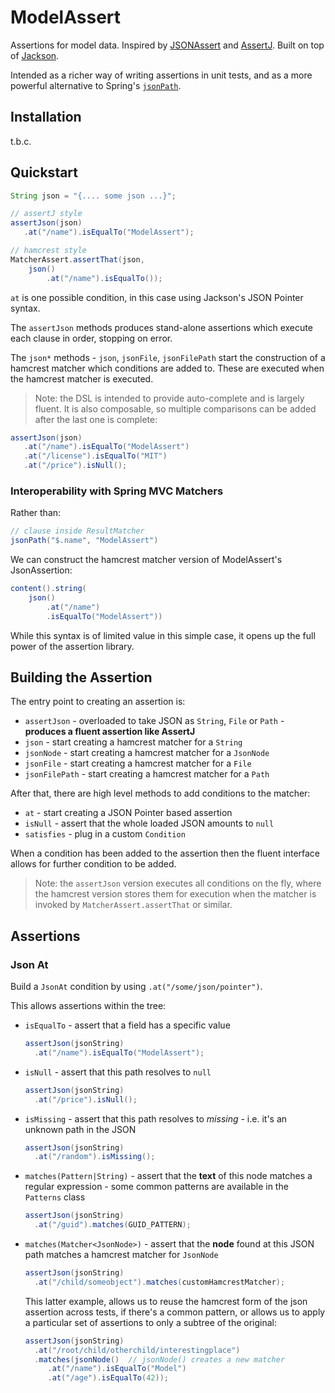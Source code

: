 # ModelAssert

Assertions for model data. Inspired by [JSONAssert](https://github.com/skyscreamer/JSONassert)
and [AssertJ](https://assertj.github.io/doc/). Built on top of [Jackson](https://github.com/FasterXML/jackson).

Intended as a richer way of writing assertions in unit tests, and as
a more powerful alternative to Spring's [`jsonPath`](https://docs.spring.io/spring-framework/docs/current/javadoc-api/org/springframework/test/web/servlet/result/MockMvcResultMatchers.html#jsonPath-java.lang.String-org.hamcrest.Matcher-).

## Installation

t.b.c.

## Quickstart

```java
String json = "{.... some json ...}";

// assertJ style
assertJson(json)
   .at("/name").isEqualTo("ModelAssert");

// hamcrest style
MatcherAssert.assertThat(json,
    json()
        .at("/name").isEqualTo());
```

`at` is one possible condition, in this case using Jackson's JSON Pointer syntax.

The `assertJson` methods produces stand-alone assertions which
execute each clause in order, stopping on error.

The `json*` methods - `json`, `jsonFile`, `jsonFilePath` start the
construction of a hamcrest matcher which conditions are added to.
These are executed when the hamcrest matcher is executed.

> Note: the DSL is intended to provide auto-complete and is largely fluent.
> It is also composable, so multiple comparisons can be added after the 
> last one is complete:

```java
assertJson(json)
   .at("/name").isEqualTo("ModelAssert")
   .at("/license").isEqualTo("MIT")
   .at("/price").isNull();
```

### Interoperability with Spring MVC Matchers

Rather than:

```java
// clause inside ResultMatcher
jsonPath("$.name", "ModelAssert")
```

We can construct the hamcrest matcher version of ModelAssert's JsonAssertion:

```java
content().string(
    json()
        .at("/name")
        .isEqualTo("ModelAssert"))
```

While this syntax is of limited value in this simple case, it opens up the full
power of the assertion library.

## Building the Assertion

The entry point to creating an assertion is:

- `assertJson` - overloaded to take JSON as `String`, `File` or `Path` - **produces a fluent assertion like AssertJ**
- `json` - start creating a hamcrest matcher for a `String`
- `jsonNode` - start creating a hamcrest matcher for a `JsonNode`
- `jsonFile` - start creating a hamcrest matcher for a `File`
- `jsonFilePath` - start creating a hamcrest matcher for a `Path`

After that, there are high level methods to add conditions to the matcher:

- `at` - start creating a JSON Pointer based assertion
- `isNull` - assert that the whole loaded JSON amounts to `null`
- `satisfies` - plug in a custom `Condition`

When a condition has been added to the assertion then the fluent interface
allows for further condition to be added.

> Note: the `assertJson` version executes all conditions on the fly, where the hamcrest
version stores them for execution when the matcher is invoked by `MatcherAssert.assertThat`
or similar.

## Assertions

### Json At

Build a `JsonAt` condition by using `.at("/some/json/pointer")`.

This allows assertions within the tree:

- `isEqualTo` - assert that a field has a specific value
  ```java
  assertJson(jsonString)
    .at("/name").isEqualTo("ModelAssert");
  ```
- `isNull` - assert that this path resolves to `null`
  ```java
  assertJson(jsonString)
    .at("/price").isNull();
  ```
- `isMissing` - assert that this path resolves to _missing_ - i.e. it's an unknown path in the JSON
  ```java
  assertJson(jsonString)
    .at("/random").isMissing();
  ```
- `matches(Pattern|String)` - assert that the **text** of this node matches a regular expression - some common patterns are available in the `Patterns` class
  ```java
  assertJson(jsonString)
    .at("/guid").matches(GUID_PATTERN);
  ```
- `matches(Matcher<JsonNode>)` - assert that the **node** found at this JSON path matches a hamcrest matcher for `JsonNode`
  ```java
  assertJson(jsonString)
    .at("/child/someobject").matches(customHamcrestMatcher);
  ```
  This latter example, allows us to reuse the hamcrest form of the 
  json assertion across tests, if there's a common pattern, or allows
  us to apply a particular set of assertions to only a subtree of the original:
  ```java
  assertJson(jsonString)
    .at("/root/child/otherchild/interestingplace")
    .matches(jsonNode()  // jsonNode() creates a new matcher
       .at("/name").isEqualTo("Model")
       .at("/age").isEqualTo(42));
  ```

